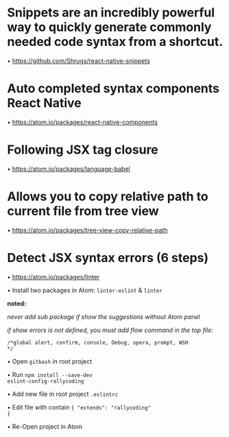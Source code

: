 # Snippets are an incredibly powerful way to quickly generate commonly needed code syntax from a shortcut.

• https://github.com/Shrugs/react-native-snippets

# Auto completed syntax <Tag> components React Native

• https://atom.io/packages/react-native-components

# Following JSX tag closure

• https://atom.io/packages/language-babel

# Allows you to copy relative path to current file from tree view

• https://atom.io/packages/tree-view-copy-relative-path

# Detect JSX syntax errors (6 steps)

• https://atom.io/packages/linter

• Install two packages in Atom: <code>linter-eslint</code> & <code>linter</code> 

<b>noted:</b>

<i> never add sub package if show the suggestions without Atom panel</i>

<i> if show errors is not defined, you must add flow command in the top file:</i>

<code>/*global
alert, confirm, console, Debug, opera, prompt, WSH
*/</code>

• Open <code>gitbash</code> in root project

• Run <code>npm install --save-dev eslint-config-rallycoding</code>

• Add new file in root project <code>.eslintrc</code>

• Edit file with contain <code>{ "extends": "rallycoding" }</code>

• Re-Open project in Atom

